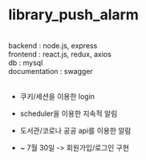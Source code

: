 # library_push_alarm
<br/>
backend : node.js, express
<br/>
frontend : react.js, redux, axios
<br/>
db : mysql
<br/>
documentation : swagger
<br/>
<br/>


- 쿠키/세션을 이용한 login
- scheduler을 이용한 지속적 알림 
- 도서관/코로나 공공 api를 이용한 알람 



- ~ 7월 30일 -> 회원가입/로그인 구현
